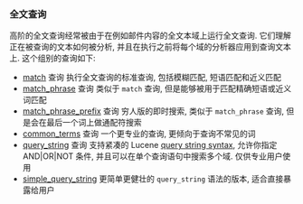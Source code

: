 ### 全文查询
高阶的全文查询经常被由于在例如邮件内容的全文本域上运行全文查询. 它们理解正在被查询的文本如何被分析, 并且在执行之前将每个域的分析器应用到查询文本上.
这个组别的查询如下:
- [match](https://www.elastic.co/guide/en/elasticsearch/reference/current/query-dsl-match-query.html) 查询
执行全文查询的标准查询, 包括模糊匹配, 短语匹配和近义匹配
- [match_phrase](https://www.elastic.co/guide/en/elasticsearch/reference/current/query-dsl-match-query-phrase.html) 查询
类似于 `match` 查询, 但是能够被用于匹配精确短语或近义词匹配
- [match_phrase_prefix](https://www.elastic.co/guide/en/elasticsearch/reference/current/query-dsl-match-query-phrase-prefix.html) 查询
穷人版的即时搜索, 类似于 `match_phrase` 查询, 但是会在最后一个词上做通配符搜索
- [common_terms](https://www.elastic.co/guide/en/elasticsearch/reference/current/query-dsl-common-terms-query.html) 查询
一个更专业的查询, 更倾向于查询不常见的词
- [query_string](https://www.elastic.co/guide/en/elasticsearch/reference/current/query-dsl-query-string-query.html) 查询
支持紧凑的 Lucene [query string syntax](https://www.elastic.co/guide/en/elasticsearch/reference/current/query-dsl-query-string-query.html#query-string-syntax), 允许你指定 AND|OR|NOT 条件, 并且可以在单个查询语句中搜索多个域. 仅供专业用户使用
- [simple_query_string](https://www.elastic.co/guide/en/elasticsearch/reference/current/query-dsl-simple-query-string-query.html)
更简单更健壮的 `query_string` 语法的版本, 适合直接暴露给用户
